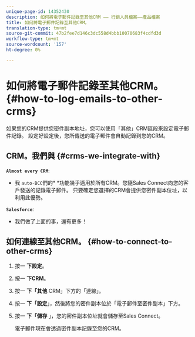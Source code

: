 ```yaml
---
unique-page-id: 14352430
description: 如何將電子郵件記錄至其他CRM —— 行銷人員檔案——產品檔案
title: 如何將電子郵件記錄至其他CRM。
translation-type: tm+mt
source-git-commit: 47b2fee7d146c3dc558d4bbb10070683f4cdfd3d
workflow-type: tm+mt
source-wordcount: '157'
ht-degree: 0%

---
```



# 如何將電子郵件記錄至其他CRM。 {#how-to-log-emails-to-other-crms}

如果您的CRM提供您密件副本地址，您可以使用「其他」CRM區段來設定電子郵件記錄。 設定好設定後，您所傳送的電子郵件會自動記錄到您的CRM。

## CRM。我們與 {#crms-we-integrate-with}

**`Almost every CRM`**:

* 我 `auto-BCC`們的* *功能幾乎適用於所有CRM。您隨Sales Connect向您的客戶發送的記錄電子郵件。 只要確定您選擇的CRM會提供您密件副本位址，以利用此優勢。

**`Salesforce`**:

* 我們做了上面的事，還有更多！

## 如何連線至其他CRM。 {#how-to-connect-to-other-crms}

1. 按一 **下設定**。
1. 按一 **下CRM**。
1. 按一 **下「其他** CRM」下方的「連線」。
1. 按一 **下「設定**」，然後將您的密件副本位於「電子郵件至密件副本」下方。
1. 按一 **下「儲存** 」，您的密件副本位址就會儲存至Sales Connect。

   電子郵件現在會透過密件副本記錄至您的CRM。


